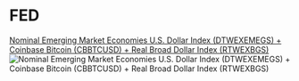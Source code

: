 # FED

[Nominal Emerging Market Economies U.S. Dollar Index (DTWEXEMEGS) + Coinbase Bitcoin  (CBBTCUSD) + Real Broad Dollar Index  (RTWEXBGS)](https://fred.stlouisfed.org/graph/?g=1coex)                 
![Nominal Emerging Market Economies U.S. Dollar Index (DTWEXEMEGS) + Coinbase Bitcoin  (CBBTCUSD) + Real Broad Dollar Index  (RTWEXBGS)](https://fred.stlouisfed.org/graph/fredgraph.png?g=1coex)                 
